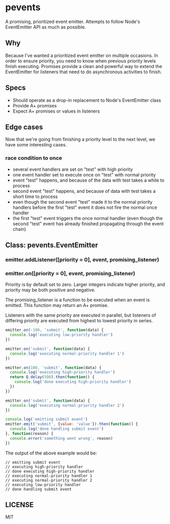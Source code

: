 pevents
=======

A promising, prioritized event emitter. Attempts to follow Node's EventEmitter API as much as possible.

## Why

Because I've wanted a prioritized event emitter on multiple occasions. In order to ensure priority, you need to know when previous priority levels finish executing. Promises provide a clean and powerful way to extend the EventEmitter for listeners that need to do asynchronous activities to finish.

## Specs

* Should operate as a drop-in replacement to Node's EventEmitter class
* Provide A+ promises
* Expect A+ promises or values in listeners

## Edge cases

Now that we're going from finishing a priority level to the next level, we have some interesting cases.

### race condition to once

* several event handlers are set on "test" with high priority
* one event handler set to execute once on "test" with normal priority
* event "test" happens, and because of the data with test takes a while to process
* second event "test" happens, and because of data with test takes a short time to process
* even though the second event "test" made it to the normal priority handlers before the first "test" event it does not fire the normal once handler
* the first "test" event triggers the once normal handler (even though the second "test" event has already finished propagating through the event chain)

## Class: pevents.EventEmitter

### emitter.addListener([priority = 0], event, promising_listener)
### emitter.on([priority = 0], event, promising_listener)

Priority is by default set to zero. Larger integers indicate higher priority, and priority may be both positive and negative.

The promising_listener is a function to be executed when an event is emitted. This function may return an A+ promise.

Listeners with the same priority are executed in parallel, but listeners of differing priority are executed from highest to lowest priority in series.

```javascript
emitter.on(-100, 'submit', function(data) {
  console.log('executing low-priority handler')
})

emitter.on('submit', function(data) {
  console.log('executing normal-priority handler 1')
})

emitter.on(100, 'submit', function(data) {
  console.log('executing high-priority handler')
  return Q.delay(500).then(function() {
    console.log('done executing high-priority handler')
  })
})

emitter.on('submit', function(data) {
  console.log('executing normal-priority handler 2')
})

console.log('emitting submit event')
emitter.emit('submit', {value: 'value'}).then(function() {
  console.log('done handling submit event')
}, function(reason) {
  console.error('something went wrong', reason)
})
```

The output of the above example would be:

```
// emitting submit event
// executing high-priority handler
// done executing high-priority handler
// executing normal-priority handler 1
// executing normal-priority handler 2
// executing low-priority handler
// done handling submit event
```

## LICENSE

MIT
